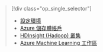 > [!div class="op_single_selector"]
> * [設定環境](../articles/machine-learning/machine-learning-data-science-environment-setup.md)
> * [Azure 儲存體帳戶](../articles/storage/common/storage-create-storage-account.md)
> * [HDInsight (Hadoop) 叢集](../articles/machine-learning/machine-learning-data-science-customize-hadoop-cluster.md)
> * [Azure Machine Learning 工作區](../articles/machine-learning/machine-learning-create-workspace.md)
> 
> 


